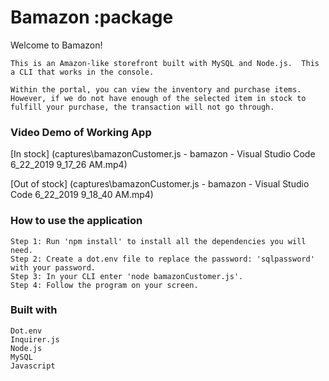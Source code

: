 # Bamazon     :package

Welcome to Bamazon!
```
This is an Amazon-like storefront built with MySQL and Node.js.  This a CLI that works in the console.

Within the portal, you can view the inventory and purchase items.  However, if we do not have enough of the selected item in stock to fulfill your purchase, the transaction will not go through.

```
### Video Demo of Working App

[In stock] (captures\bamazonCustomer.js - bamazon - Visual Studio Code 6_22_2019 9_17_26 AM.mp4)

[Out of stock] (captures\bamazonCustomer.js - bamazon - Visual Studio Code 6_22_2019 9_18_40 AM.mp4)

### How to use the application
    Step 1: Run 'npm install' to install all the dependencies you will need.
    Step 2: Create a dot.env file to replace the password: 'sqlpassword' with your password.
    Step 3: In your CLI enter 'node bamazonCustomer.js'.
    Step 4: Follow the program on your screen.
### Built with
    Dot.env
    Inquirer.js
    Node.js
    MySQL
    Javascript


